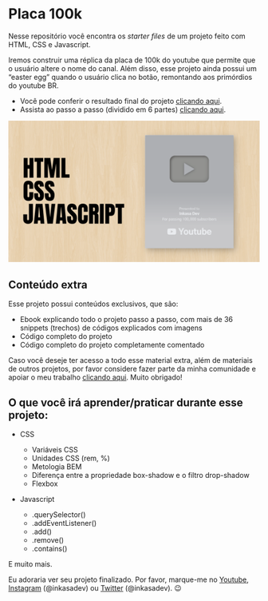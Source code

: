# Placa 100k

Nesse repositório você encontra os *starter files* de um projeto feito com HTML, CSS e Javascript. 

Iremos construir uma réplica da placa de 100k do youtube que permite que o usuário altere o nome do canal. Além disso, esse projeto ainda possui um “easter egg” quando o usuário clica no botão, remontando aos primórdios do youtube BR.

- Você pode conferir o resultado final do projeto [clicando aqui](https://placa100k.surge.sh/).
- Assista ao passo a passo (dividido em 6 partes) [clicando aqui](https://www.youtube.com/playlist?list=PL28O_hEAqjAtECyBPJ71YlXZ_RnQzd6DY).

![Preview](/preview.png)

## Conteúdo extra

Esse projeto possui conteúdos exclusivos, que são:

- Ebook explicando todo o projeto passo a passo, com mais de 36 snippets (trechos) de códigos explicados com imagens
- Código completo do projeto
- Código completo do projeto completamente comentado

Caso você deseje ter acesso a todo esse material extra, além de materiais de outros projetos, por favor considere fazer parte da minha comunidade e apoiar o meu trabalho [clicando aqui](https://inkasadev.alumy.com/). Muito obrigado!

## O que você irá aprender/praticar durante esse projeto:

- CSS
  - Variáveis CSS
  - Unidades CSS (rem, %)
  - Metologia BEM
  - Diferença entre a propriedade box-shadow e o filtro drop-shadow
  - Flexbox

- Javascript
  - .querySelector()
  - .addEventListener()
  - .add()
  - .remove()
  - .contains()

E muito mais.

Eu adoraria ver seu projeto finalizado. Por favor, marque-me no [Youtube](https://youtube.com/inkasadev), [Instagram](https://www.instagram.com/inkasadev/) (@inkasadev) ou [Twitter](https://twitter.com/inkasadev) (@inkasadev). 😉
